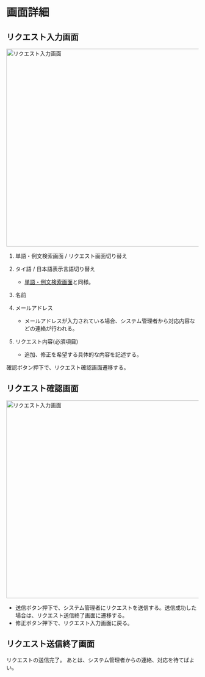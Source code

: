 # 画面詳細
## リクエスト入力画面
<img src ="https://docs.google.com/drawings/d/e/2PACX-1vTAxt-apr9CZhcl-JASt7QPQ5hSVFdIDNJL2FcVIyOnhquF8d4Rg5GI-kvsTs52SDCLtqve9LebnmR9/pub?w=770&h=346" alt="リクエスト入力画面" width="518">

1. 単語・例文検索画面 / リクエスト画面切り替え
2. タイ語 / 日本語表示言語切り替え
   - [単語・例文検索画面](./howtouse_search.md)と同様。

3. 名前
4. メールアドレス
   - メールアドレスが入力されている場合、システム管理者から対応内容などの連絡が行われる。
5. リクエスト内容(必須項目)
   - 追加、修正を希望する具体的な内容を記述する。

確認ボタン押下で、リクエスト確認画面遷移する。

## リクエスト確認画面
<img src ="https://docs.google.com/drawings/d/e/2PACX-1vR3pEBioPS7nn2l5GwHP3UW1IzlIxOV87IwCLaIRkM-NJiMovYQMBgAP2ML05SKcjmEL7zY0bfwDVK9/pub?w=770&h=346" alt="リクエスト入力画面" width="518">

- 送信ボタン押下で、システム管理者にリクエストを送信する。送信成功した場合は、リクエスト送信終了画面に遷移する。
- 修正ボタン押下で、リクエスト入力画面に戻る。

## リクエスト送信終了画面
リクエストの送信完了。
あとは、システム管理者からの連絡、対応を待てばよい。
